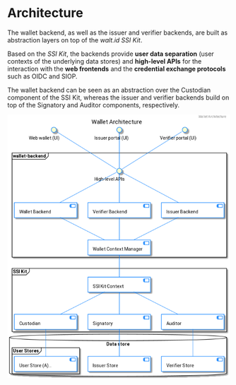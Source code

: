 # Architecture

The wallet backend, as well as the issuer and verifier backends, are built as abstraction layers on top of the _walt.id SSI Kit_.

Based on the _SSI Kit_, the backends provide **user data separation** (user contexts of the underlying data stores) and **high-level APIs** for the interaction with the **web frontends** and the **credential exchange protocols** such as OIDC and SIOP.

The wallet backend can be seen as an abstraction over the Custodian component of the SSI Kit, whereas the issuer and verifier backends build on top of the Signatory and Auditor components, respectively.


![Wallet architecture](./architecture.png)
